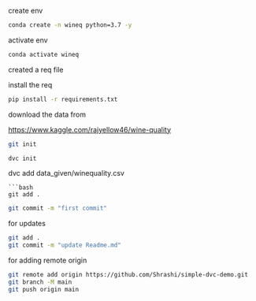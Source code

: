 create env

```bash
conda create -n wineq python=3.7 -y
```

activate env
```bash
conda activate wineq
```

created a req file

install the req
```bash
pip install -r requirements.txt
```

download the data from

https://www.kaggle.com/rajyellow46/wine-quality

```bash
git init
```
```bash
dvc init
```
dvc add data_given/winequality.csv
```
```bash
git add .
```
```bash
git commit -m "first commit"
```
for updates
```bash
git add .
git commit -m "update Readme.md"
```

for adding remote origin
```bash
git remote add origin https://github.com/Shrashi/simple-dvc-demo.git
git branch -M main
git push origin main
```